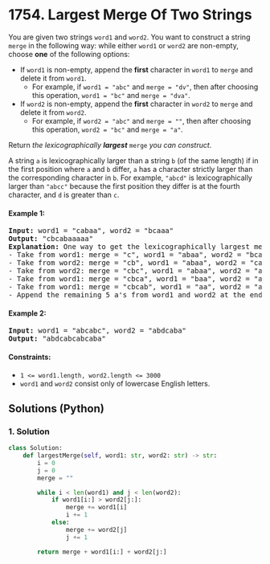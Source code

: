 # 1754. Largest Merge Of Two Strings
You are given two strings `word1` and `word2`. You want to construct a string `merge` in the following way: while either `word1` or `word2` are non-empty, choose **one** of the following options:
* If `word1` is non-empty, append the **first** character in `word1` to `merge` and delete it from `word1`.
    * For example, if `word1 = "abc"` and `merge = "dv"`, then after choosing this operation, `word1 = "bc"` and `merge = "dva"`.
* If `word2` is non-empty, append the **first** character in `word2` to `merge` and delete it from `word2`.
    * For example, if `word2 = "abc"` and `merge = ""`, then after choosing this operation, `word2 = "bc"` and `merge = "a"`.

Return *the lexicographically **largest*** `merge` *you can construct*.

A string `a` is lexicographically larger than a string `b` (of the same length) if in the first position where `a` and `b` differ, `a` has a character strictly larger than the corresponding character in `b`. For example, `"abcd"` is lexicographically larger than `"abcc"` because the first position they differ is at the fourth character, and `d` is greater than `c`.

#### Example 1:
<pre>
<strong>Input:</strong> word1 = "cabaa", word2 = "bcaaa"
<strong>Output:</strong> "cbcabaaaaa"
<strong>Explanation:</strong> One way to get the lexicographically largest merge is:
- Take from word1: merge = "c", word1 = "abaa", word2 = "bcaaa"
- Take from word2: merge = "cb", word1 = "abaa", word2 = "caaa"
- Take from word2: merge = "cbc", word1 = "abaa", word2 = "aaa"
- Take from word1: merge = "cbca", word1 = "baa", word2 = "aaa"
- Take from word1: merge = "cbcab", word1 = "aa", word2 = "aaa"
- Append the remaining 5 a's from word1 and word2 at the end of merge.
</pre>

#### Example 2:
<pre>
<strong>Input:</strong> word1 = "abcabc", word2 = "abdcaba"
<strong>Output:</strong> "abdcabcabcaba"
</pre>

#### Constraints:
* `1 <= word1.length, word2.length <= 3000`
* `word1` and `word2` consist only of lowercase English letters.

## Solutions (Python)

### 1. Solution
```Python
class Solution:
    def largestMerge(self, word1: str, word2: str) -> str:
        i = 0
        j = 0
        merge = ""

        while i < len(word1) and j < len(word2):
            if word1[i:] > word2[j:]:
                merge += word1[i]
                i += 1
            else:
                merge += word2[j]
                j += 1

        return merge + word1[i:] + word2[j:]
```
